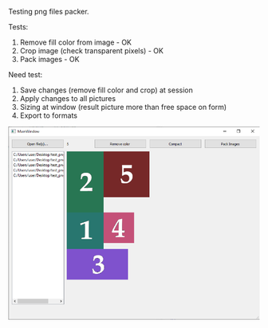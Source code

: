 Testing png files packer.

Tests:
1) Remove fill color from image - OK
2) Crop image (check transparent pixels) - OK
3) Pack images - OK

Need test:
1) Save changes (remove fill color and crop) at session
2) Apply changes to all pictures
3) Sizing at window (result picture more than free space on form)
4) Export to formats

<img src="screen.png" />

